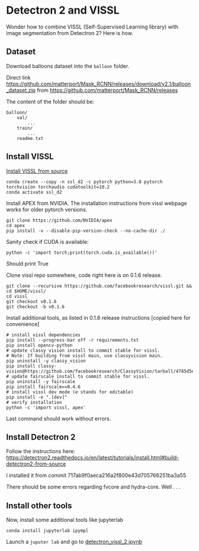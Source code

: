 # Detectron 2 and VISSL 

Wonder how to combine VISSL (Self-Supervised Learning library) with image segmentation from Detectron 2? Here is how.

## Dataset
Download balloons dataset into the ``balloon`` folder.

Direct link https://github.com/matterport/Mask_RCNN/releases/download/v2.1/balloon_dataset.zip from https://github.com/matterport/Mask_RCNN/releases

The content of the folder should be:

    balloon/
        val/
            ...
        train/
            ...
        readme.txt

## Install VISSL

[Install VISSL from source](https://github.com/facebookresearch/vissl/blob/main/INSTALL.md#installing-vissl-from-source-recommended)

    conda create --copy -n ssl_d2 -c pytorch python=3.8 pytorch torchvision torchaudio cudatoolkit=10.2
    conda activate ssl_d2
    
Install APEX from NVIDIA. The installation instructions from vissl webpage works for older pytorch versions.

    git clone https://github.com/NVIDIA/apex
    cd apex
    pip install -v --disable-pip-version-check --no-cache-dir ./


Sanity check if CUDA is available:

    python -c 'import torch;print(torch.cuda.is_available())'

Should print True

Clone vissl repo somewhere, code right here is on 0.1.6 release.

    git clone --recursive https://github.com/facebookresearch/vissl.git && cd $HOME/vissl/
    cd vissl
    git checkout v0.1.6
    git checkout -b v0.1.6

Install additional tools, as listed in 0.1.6 release instructions [copied here for convenience]

    # install vissl dependencies
    pip install --progress-bar off -r requirements.txt
    pip install opencv-python
    # update classy vision install to commit stable for vissl.
    # Note: If building from vissl main, use classyvision main.
    pip uninstall -y classy_vision
    pip install classy-vision@https://github.com/facebookresearch/ClassyVision/tarball/4785d5ee19d3bcedd5b28c1eb51ea1f59188b54d
    # update fairscale install to commit stable for vissl.
    pip uninstall -y fairscale
    pip install fairscale==0.4.6
    # install vissl dev mode (e stands for editable)
    pip install -e ".[dev]"
    # verify installation
    python -c 'import vissl, apex'

Last command should work without errors. 

## Install Detectron 2

Follow the instructions here: https://detectron2.readthedocs.io/en/latest/tutorials/install.html#build-detectron2-from-source

I installed it from commit 717ab9f0aeca216a2f800e43d705766251ba3a55

There should be some errors regarding fvcore and hydra-core. Well . . .

## Install other tools

Now, install some additional tools like jupyterlab 

    conda install jupyterlab ipympl

Launch a ``juputer lab`` and go to [detectron_vissl_2.ipynb](https://github.com/cristi-zz/demo_vissl_detectron2/blob/master/src/detectron_vissl_2.ipynb)